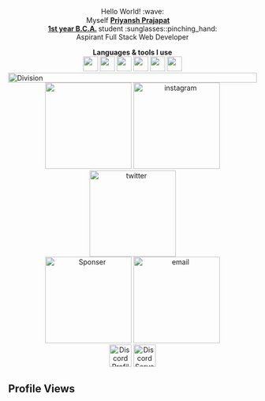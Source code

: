 <p align="center"> Hello World! :wave: <br> Myself <strong> <ins>Priyansh Prajapat</ins> </strong> <a href="https://priyansh.xyz"> <img src="https://cdn.priyansh.xyz/emojis/verified.png" width="15" height="15"> </a> <br>  <strong> <ins>1st year B.C.A.</ins> </strong> student :sunglasses::pinching_hand: <br> Aspirant Full Stack Web Developer</p>

<div align="center"> <b>Languages & tools I use</b> <br> <a href="https://web.dev/learn/html/"><img src="https://cdn.priyansh.xyz/emojis/html.png" width="30" height="30"></a> <a href="https://web.dev/learn/css/"><img src="https://cdn.priyansh.xyz/emojis/css.png" width="30" height="30"></a> <a href="https://developer.mozilla.org/en-US/docs/Web/JavaScript/"><img src="https://cdn.priyansh.xyz/emojis/js.png" width="30" height="30"></a> <a href="https://www.python.org/"><img src="https://cdn.priyansh.xyz/emojis/py.png" width="30" height="30"></a> <a href="https://www.mongodb.com/"><img src="https://cdn.priyansh.xyz/emojis/mongodb.png" width="30" height="30"></a> <a href="https://getbootstrap.com/"><img src="https://cdn.priyansh.xyz/emojis/bootstrap.png" width="30" height="30"></a> </div> 

<div><img src="https://cdn.priyansh.xyz/src/div-line.gif" alt="Division" height="20px" width="100%"> </div>

<div align="center"> <a href="https://www.priyansh.xyz" target="_blank"><img src="https://cdn.priyansh.xyz/banner/priyanshdotxyz.png" style="width: 175px !important;" ></a> <a href="https://instagram.com/priyanshdotxyz" target="_blank"><img src="https://cdn.priyansh.xyz/banner/instagram.png" alt="instagram" style="width: 175px !important;" ></a> <a href="https://twitter.com/priyanshdotxyz" target="_blank"><img src="https://cdn.priyansh.xyz/banner/twitter.png" alt="twitter" style="width: 175px !important;" ></a> <br>
 <a href="https://buymeacoffee.com/priyanshdotxyz" target="_blank"><img src="https://cdn.priyansh.xyz/banner/buymeacoffee.png" alt="Sponser" style="width: 175px !important;" ></a>  <a href="mailto:hello@priyanshxyz" target="_blank"><img src="https://cdn.priyansh.xyz/banner/email.png" alt="email" style="width: 175px !important;" ></a> </div>
<div align="center"> <a href="https://discord.com/users/838764339942785051"><img src="https://discord.c99.nl/widget/theme-3/838764339942785051.png" alt="Discord Profile" height="45"></a>  <a href="https://discord.com/invite/VWUh7KuCwy"><img src="https://discord.com/api/guilds/1013114166963339434/widget.png?style=banner2" alt="Discord Server" height="45"></a> </div>

## Profile Views
<div> <a href="https://githubcom/priyanshdotxyz><img src="https://gpvc.arturio.dev/priyanshdotxyz"> </a> </div>
